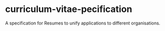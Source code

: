 # curriculum-vitae-pecification
A specification for Resumes to unify applications to different organisations.
